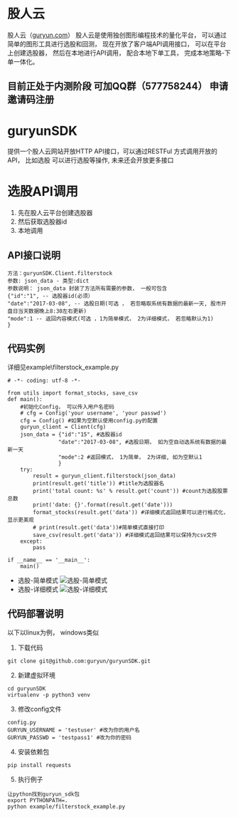# 股人云
股人云（[guryun.com](http://www.guryun.com)）
股人云是使用独创图形编程技术的量化平台， 可以通过简单的图形工具进行选股和回测， 现在开放了客户端API调用接口， 可以在平台上创建选股器， 然后在本地进行API调用， 配合本地下单工具， 完成本地策略-下单一体化。
## 目前正处于内测阶段 可加QQ群（577758244） 申请邀请码注册

# guryunSDK
提供一个股人云网站开放HTTP API接口，可以通过RESTFul 方式调用开放的API， 比如选股 可以进行选股等操作, 未来还会开放更多接口

# 选股API调用
1. 先在股人云平台创建选股器 
2. 然后获取选股器id
3. 本地调用

## API接口说明
```
方法：guryunSDK.Client.filterstock
参数: json_data - 类型:dict
参数说明： json_data 封装了方法所有需要的参数， 一般可包含
{"id":"1", -- 选股器id(必须）
"date":"2017-03-08", -- 选股日期(可选 ， 若忽略取系统有数据的最新一天, 股市开盘日当天数据晚上8:30左右更新)
"mode":1 -- 返回内容模式(可选 ，1为简单模式， 2为详细模式， 若忽略默认为1)
}
```
## 代码实例
详细见example\filterstock_example.py
```
# -*- coding: utf-8 -*-

from utils import format_stocks, save_csv
def main():
    #初始化Config， 可以传入用户名密码
    # cfg = Config('your username', 'your passwd')
    cfg = Config() #如果为空默认使用config.py的配置
    guryun_client = Client(cfg)
    json_data = {"id":"15", #选股器id
                "date":"2017-03-08", #选股日期， 如为空自动选系统有数据的最新一天
                "mode":2 #返回模式， 1为简单， 2为详细, 如为空默认1
                }
    try:
        result = guryun_client.filterstock(json_data)
        print(result.get('title')) #title为选股器名
        print('total count: %s' % result.get('count')) #count为选股股票总数
        print('date: {}'.format(result.get('date')))
        format_stocks(result.get('data')) #详细模式返回结果可以进行格式化， 显示更美观
        # print(result.get('data'))#简单模式直接打印
        save_csv(result.get('data')) #详细模式返回结果可以保持为csv文件
    except:
        pass

if __name__ == '__main__':
    main()

```
- 选股-简单模式
![选股-简单模式](https://guryun.github.io/images/filterstock1.png)
- 选股-详细模式
![选股-详细模式](https://guryun.github.io/images/filterstock2.png)


## 代码部署说明
以下以linux为例， windows类似
1. 下载代码
```
git clone git@github.com:guryun/guryunSDK.git
```

2. 新建虚拟环境
```
cd guryunSDK
virtualenv -p python3 venv
```

3. 修改config文件
```
config.py
GURYUN_USERNAME = 'testuser' #改为你的用户名
GURYUN_PASSWD = 'testpass1' #改为你的密码
```

4. 安装依赖包
```
pip install requests
```

5. 执行例子
```
让python找到guryun_sdk包
export PYTHONPATH=.
python example/filterstock_example.py
```
